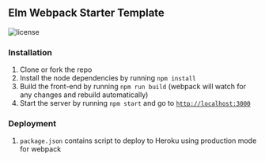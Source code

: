## Elm Webpack Starter Template
![license](https://img.shields.io/github/license/mashape/apistatus.svg)

### Installation
1. Clone or fork the repo
1. Install the node dependencies by running `npm install`
1. Build the front-end by running `npm run build` (webpack will watch for any changes and rebuild automatically)
1. Start the server by running `npm start` and go to [`http://localhost:3000`](http://localhost:3000)

### Deployment
1. `package.json` contains script to deploy to Heroku using production mode for webpack
